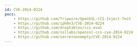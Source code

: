 ```yaml
---
id: CVE-2014-0224
pocs:
    - https://github.com/Tripwire/OpenSSL-CCS-Inject-Test
    - https://github.com/iph0n3/CVE-2014-0224
    - https://github.com/droptables/ccs-eval
    - https://github.com/ssllabs/openssl-ccs-cve-2014-0224
    - https://github.com/secretnonempty/CVE-2014-0224
---
```

